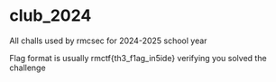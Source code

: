 # club_2024
All challs used by rmcsec for 2024-2025 school year

Flag format is usually  rmctf{th3_f1ag_in5ide}  verifying you solved the challenge
